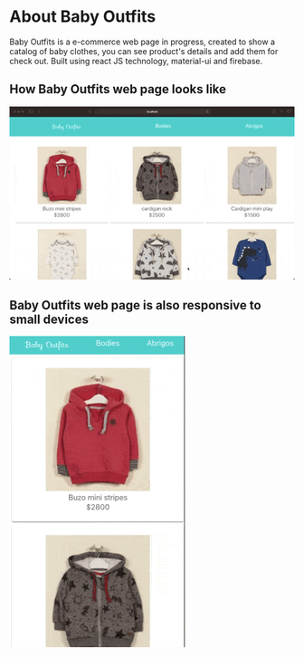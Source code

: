 # About Baby Outfits
Baby Outfits is a e-commerce web page in progress, created to show a catalog of baby clothes, you can see product's details and add them for check out.
Built using react JS technology, material-ui and firebase.

## How Baby Outfits web page looks like
![baby Outfits web page](https://github.com/anissval/babyoutfits-valdiviezo/blob/main/src/Utils/presentation/babyOutfitGif.gif)

## Baby Outfits web page is also responsive to small devices
![baby Outfits web page](https://github.com/anissval/babyoutfits-valdiviezo/blob/main/src/Utils/presentation/BabyOutfitSmallDevicesGif.gif)
